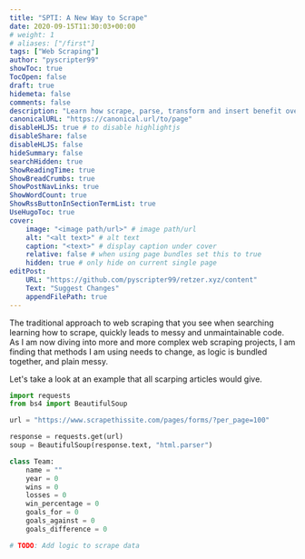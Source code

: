 ```yaml
---
title: "SPTI: A New Way to Scrape"
date: 2020-09-15T11:30:03+00:00
# weight: 1
# aliases: ["/first"]
tags: ["Web Scraping"]
author: "pyscripter99"
showToc: true
TocOpen: false
draft: true
hidemeta: false
comments: false
description: "Learn how scrape, parse, transform and insert benefit over traditional scraping"
canonicalURL: "https://canonical.url/to/page"
disableHLJS: true # to disable highlightjs
disableShare: false
disableHLJS: false
hideSummary: false
searchHidden: true
ShowReadingTime: true
ShowBreadCrumbs: true
ShowPostNavLinks: true
ShowWordCount: true
ShowRssButtonInSectionTermList: true
UseHugoToc: true
cover:
    image: "<image path/url>" # image path/url
    alt: "<alt text>" # alt text
    caption: "<text>" # display caption under cover
    relative: false # when using page bundles set this to true
    hidden: true # only hide on current single page
editPost:
    URL: "https://github.com/pyscripter99/retzer.xyz/content"
    Text: "Suggest Changes"
    appendFilePath: true
---
```


The traditional approach to web scraping that you see when searching learning how to scrape, quickly leads to messy and unmaintainable code. As I am now diving into more and more complex web scraping projects, I am finding that methods I am using needs to change, as logic is bundled together, and plain messy.

Let's take a look at an example that all scarping articles would give.

```python
import requests
from bs4 import BeautifulSoup

url = "https://www.scrapethissite.com/pages/forms/?per_page=100"

response = requests.get(url)
soup = BeautifulSoup(response.text, "html.parser")

class Team:
    name = ""
    year = 0
    wins = 0
    losses = 0
    win_percentage = 0
    goals_for = 0
    goals_against = 0
    goals_difference = 0

# TODO: Add logic to scrape data


```
